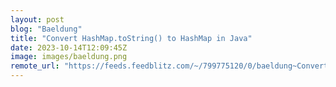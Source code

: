 ```yaml
---
layout: post
blog: "Baeldung"
title: "Convert HashMap.toString() to HashMap in Java"
date: 2023-10-14T12:09:45Z
image: images/baeldung.png
remote_url: "https://feeds.feedblitz.com/~/799775120/0/baeldung~Convert-HashMaptoString-to-HashMap-in-Java"
---
```

